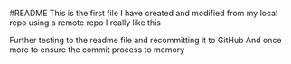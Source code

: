 #README
This is the first file I have created and modified from my local repo using a remote repo
I really like this

Further testing to the readme file and recommitting it to GitHub
And once more to ensure the commit process to memory